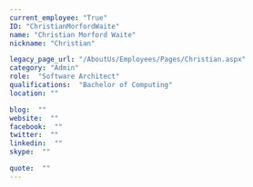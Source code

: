 ```yaml
---
current_employee: "True"
ID: "ChristianMorfordWaite"
name: "Christian Morford Waite"
nickname: "Christian"

legacy_page_url: "/AboutUs/Employees/Pages/Christian.aspx"
category: "Admin"
role:  "Software Architect"
qualifications:  "Bachelor of Computing"
location: ""

blog:  ""
website:  ""
facebook:  ""
twitter:  ""
linkedin:  ""
skype:  ""

quote:  ""
---
```


​​​​​